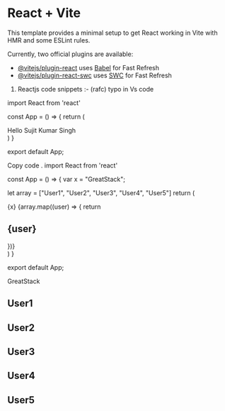# React + Vite

This template provides a minimal setup to get React working in Vite with HMR and some ESLint rules.

Currently, two official plugins are available:

- [@vitejs/plugin-react](https://github.com/vitejs/vite-plugin-react/blob/main/packages/plugin-react/README.md) uses [Babel](https://babeljs.io/) for Fast Refresh
- [@vitejs/plugin-react-swc](https://github.com/vitejs/vite-plugin-react-swc) uses [SWC](https://swc.rs/) for Fast Refresh


<!-- Vs code in Install :-  -->
   1. Reactjs code snippets :- (rafc) typo in Vs code

<!-- //1. -->
import React from 'react'

const App = () => {
  return (
    <div>Hello Sujit Kumar Singh </div>
  )
}

export  default App;




<!-- //2. Second Snippet: -->
Copy code
. 
import React from 'react'

const App = () => {
  var x = "GreatStack";

  let array = ["User1", "User2", "User3", "User4", "User5"]
  return (
    <div>
      {x}
      {array.map((user) => { return <h2>{user}</h2> })}
    </div>
  )
}

export default App;






<!-- Output: -->
<div>
  GreatStack
  <h2>User1</h2>
  <h2>User2</h2>
  <h2>User3</h2>
  <h2>User4</h2>
  <h2>User5</h2>
</div>

